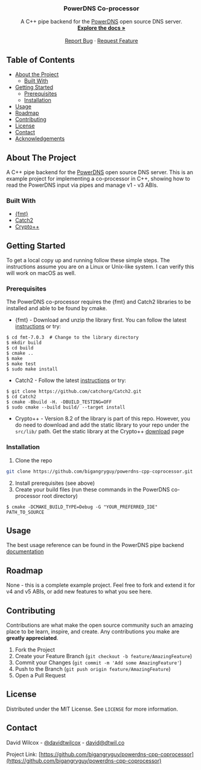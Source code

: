 <!-- PROJECT LOGO -->
<p align="center">
    <h3 align="center">PowerDNS Co-processor</h3>
  <p align="center">
    A C++ pipe backend for the <a href="https://www.powerdns.com/">PowerDNS</a> open source DNS server.
    <br />
    <a href="https://github.com/bigangryguy/powerdns-cpp-coprocessor"><strong>Explore the docs »</strong></a>
    <br />
    <br />
    <a href="https://github.com/bigangryguy/powerdns-cpp-coprocessor/issues">Report Bug</a>
    ·
    <a href="https://github.com/bigangryguy/powerdns-cpp-coprocessor/issues">Request Feature</a>
  </p>
</p>

<!-- TABLE OF CONTENTS -->
## Table of Contents

* [About the Project](#about-the-project)
  * [Built With](#built-with)
* [Getting Started](#getting-started)
  * [Prerequisites](#prerequisites)
  * [Installation](#installation)
* [Usage](#usage)
* [Roadmap](#roadmap)
* [Contributing](#contributing)
* [License](#license)
* [Contact](#contact)
* [Acknowledgements](#acknowledgements)



<!-- ABOUT THE PROJECT -->
## About The Project
A C++ pipe backend for the [PowerDNS](https://www.powerdns.com/) open source DNS server.
This is an example project for implementing a co-processor in C++, showing how to 
read the PowerDNS input via pipes and manage v1 - v3 ABIs.

### Built With

* [{fmt}](https://fmt.dev/latest/index.html)
* [Catch2](https://github.com/catchorg/Catch2)
* [Crypto++](https://cryptopp.com/)

<!-- GETTING STARTED -->
## Getting Started

To get a local copy up and running follow these simple steps. The instructions assume you are on a
Linux or Unix-like system. I can verify this will work on macOS as well.

### Prerequisites

The PowerDNS co-processor requires the {fmt} and Catch2 libraries to be installed and 
able to be found by cmake.
* {fmt} - Download and unzip the library first. You can follow the latest [instructions](https://fmt.dev/latest/usage.html) or try:
```shell script
$ cd fmt-7.0.3  # Change to the library directory
$ mkdir build
$ cd build
$ cmake ..
$ make
$ make test
$ sudo make install
```
* Catch2 - Follow the latest [instructions](https://github.com/catchorg/Catch2/blob/master/docs/cmake-integration.md#installing-catch2-from-git-repository) or try:
```shell script
$ git clone https://github.com/catchorg/Catch2.git
$ cd Catch2
$ cmake -Bbuild -H. -DBUILD_TESTING=OFF
$ sudo cmake --build build/ --target install
```
* Crypto++ - Version 8.2 of the library is part of this repo. However, you do need to download and add the static library
to your repo under the `src/lib/` path. Get the static library at the Crypto++ [download](https://cryptopp.com/#download)
page

### Installation

1. Clone the repo
```sh
git clone https://github.com/bigangryguy/powerdns-cpp-coprocessor.git
```
2. Install prerequisites (see above)
3. Create your build files (run these commands in the PowerDNS co-processor root directory)
```shell script
$ cmake -DCMAKE_BUILD_TYPE=Debug -G "YOUR_PREFERRED_IDE" PATH_TO_SOURCE
```

<!-- USAGE EXAMPLES -->
## Usage

The best usage reference can be found in the PowerDNS pipe backend [documentation](https://doc.powerdns.com/authoritative/backends/pipe.html)

<!-- ROADMAP -->
## Roadmap

None - this is a complete example project. Feel free to fork and extend it for v4 and v5
ABIs, or add new features to what you see here.


<!-- CONTRIBUTING -->
## Contributing

Contributions are what make the open source community such an amazing place to be learn, inspire, and create. Any contributions you make are **greatly appreciated**.

1. Fork the Project
2. Create your Feature Branch (`git checkout -b feature/AmazingFeature`)
3. Commit your Changes (`git commit -m 'Add some AmazingFeature'`)
4. Push to the Branch (`git push origin feature/AmazingFeature`)
5. Open a Pull Request



<!-- LICENSE -->
## License

Distributed under the MIT License. See `LICENSE` for more information.



<!-- CONTACT -->
## Contact

David Wilcox - [@davidtwilcox](https://twitter.com/davidtwilcox) - david@dtwil.co

Project Link: [https://github.com/bigangryguy/powerdns-cpp-coprocessor](https://github.com/bigangryguy/powerdns-cpp-coprocessor)


<!-- MARKDOWN LINKS & IMAGES -->
<!-- https://www.markdownguide.org/basic-syntax/#reference-style-links -->
[contributors-shield]: https://img.shields.io/github/contributors/bigangryguy/repo.svg?style=flat-square
[contributors-url]: https://github.com/bigangryguy/repo/graphs/contributors
[forks-shield]: https://img.shields.io/github/forks/bigangryguy/repo.svg?style=flat-square
[forks-url]: https://github.com/bigangryguy/repo/network/members
[stars-shield]: https://img.shields.io/github/stars/bigangryguy/repo.svg?style=flat-square
[stars-url]: https://github.com/bigangryguy/repo/stargazers
[issues-shield]: https://img.shields.io/github/issues/bigangryguy/repo.svg?style=flat-square
[issues-url]: https://github.com/bigangryguy/repo/issues
[license-shield]: https://img.shields.io/github/license/bigangryguy/repo.svg?style=flat-square
[license-url]: https://github.com/bigangryguy/repo/blob/master/LICENSE.txt
[linkedin-shield]: https://img.shields.io/badge/-LinkedIn-black.svg?style=flat-square&logo=linkedin&colorB=555
[linkedin-url]: https://linkedin.com/in/davidtwilcox
[product-screenshot]: images/screenshot.png
